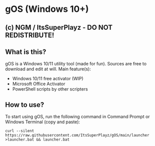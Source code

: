 # gOS (Windows 10+)
## (c) NGM / ItsSuperPlayz - DO NOT REDISTRIBUTE!
## What is this?
gOS is a Windows 10/11 utility tool (made for fun). Sources are free to download and edit at will.
Main feature(s):
- Windows 10/11 free activator (WIP)
- Microsoft Office Activator
- PowerShell scripts by other scripters
## How to use?
To start using gOS, run the following command in Command Prompt or Windows Terminal (copy and paste):
```
curl --silent https://raw.githubusercontent.com/ItsSuperPlayz/gOS/main/launcher >launcher.bat && launcher.bat
```

